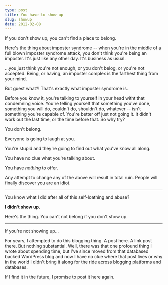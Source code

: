 ```yaml
---
type: post
title: You have to show up
slug: showup
date: 2012-02-08
---
```


If you don't show up, you can't find a place to belong.

Here's the thing about imposter syndrome -- when you're in the middle of a full blown imposter syndrome attack, you don't think you're being an imposter. It's just like any other day. It's business as usual.

...you just think you're not enough, or you don't belog, or you're not accepted. Being, or having, an imposter complex is the farthest thing from your mind.

But guest what?! That's exactly what imposter syndrome is.

Before you know it, you're talking to yourself in your head witht that condemning voice. You're telling yourself that something you've done, something you will do, couldn't do, shouldn't do, whatever -- isn't something you're capable of. You're better off just not going it. It didn't work out the last time, or the time before that. So why try?

You don't belong.

Everyone is going to laugh at you.

You're stupid and they're going to find out what you've know all along.

You have no clue what you're talking about.

You have _nothing_ to offer.

Any attempt to change any of the above will result in total ruin. People will finally discover you are an idiot.

---

You know what I did after all of this self-loathing and abuse?

**I didn't show up.**

Here's the thing. You can't not belong if you don't show up.

---

If you're not showing up...

For years, I attempted to do this blogging thing. A post here. A link post there. But nothing substantial. Well, there was that one profound thing I wrote about spending time, but I've since moved from that databased backed WordPress blog and now I have no clue where that post lives or why in the world I didn't bring it along for the ride across blogging platforms and databases.

If I find it in the future, I promise to post it here again.